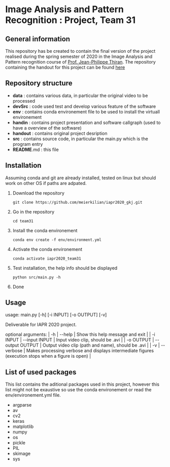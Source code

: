 # Image Analysis and Pattern Recognition : Project, Team 31

## General information
This repository has be created to contain the final version of the project realised during the spring semester of 2020 in the Image Analysis and Pattern recognition course of [Prof. Jean-Philippe Thiran][jpt]. The repository containing the handout for this project can be found [here][handout]

[jpt]: https://people.epfl.ch/115534
[handout]: https://github.com/LTS5/iapr-2020

## Repository structure
* **data** : contains various data, in particular the original video to be processed
* **devSrc** : code used test and develop various feature of the software
* **env** : contains conda environement file to be used to install the virtuall environement
* **handin** : contains project presentation and software callgraph (used to have a overview of the software)
* **handout** : contains original project desription
* **src** : contains source code, in particular the main.py which is the program entry
* **README**.md : this file

## Installation
Assuming conda and git are already installed, tested on linux but should work on other OS if paths are adpated.

1. Download the repository
	```
	git clone https://github.com/meierkilian/iapr2020_gkj.git
	```
2. Go in the repository
	```
	cd team31
	```
3. Install the conda environement
	```
	conda env create -f env/environment.yml
	```
4. Activate the conda environement 
	```
	conda activate iapr2020_team31
	```
5. Test installation, the help info should be displayed
	```
	python src/main.py -h
	```
6. Done


## Usage
usage: main.py \[-h\] \[-i INPUT\] \[-o OUTPUT\] \[-v\]

Deliverable for IAPR 2020 project.

optional arguments:
| -h        | --help          | Show this help message and exit                                                                    |
| -i INPUT  | --input INPUT   | Input video clip, should be .avi                                                                   |
| -o OUTPUT | --output OUTPUT | Output video clip (path and name), should be .avi                                                  |
| -v        | --verbose       | Makes processing verbose and displays intermediate figures (execution stops when a figure is open) |
## List of used packages
This list contains the aditional packages used in this project, however this list might not be exaustive so use the conda environement or read the env/environement.yml file.

* argparse
* av
* cv2
* keras
* matplotlib
* numpy
* os
* pickle
* PIL
* skimage
* sys
